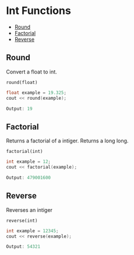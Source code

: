 # Int Functions

- [Round](#round)
- [Factorial](#factorial)
- [Reverse](#reverse)

## Round

Convert a float to int.

`round(float)`

```cpp
float example = 19.325;
cout << round(example);
```
```cpp
Output: 19
```

## Factorial

Returns a factorial of a intiger.
Returns a long long.

`factorial(int)`

```cpp
int example = 12;
cout << factorial(example);
```
```cpp
Output: 479001600
```

## Reverse

Reverses an intiger

`reverse(int)`

```cpp
int example = 12345;
cout << reverse(example);
```
```cpp
Output: 54321
```

